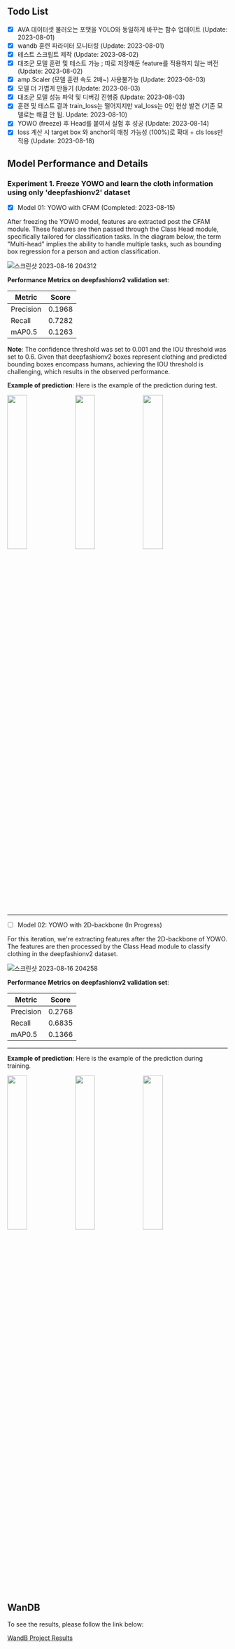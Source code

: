 ## Todo List

- [x] AVA 데이터셋 불러오는 포맷을 YOLO와 동일하게 바꾸는 함수 업데이트 (Update: 2023-08-01)
- [x] wandb 훈련 파라미터 모니터링 (Update: 2023-08-01)
- [x] 테스트 스크립트 제작 (Update: 2023-08-02)
- [x] 대조군 모델 훈련 및 테스트 가능 ; 따로 저장해둔 feature를 적용하지 않는 버전 (Update: 2023-08-02)
- [x] amp.Scaler (모델 훈련 속도 2배~) 사용불가능 (Update: 2023-08-03)
- [x] 모델 더 가볍게 만들기 (Update: 2023-08-03)
- [x] 대조군 모델 성능 파악 및 디버깅 진행중 (Update: 2023-08-03)
- [x] 훈련 및 테스트 결과 train_loss는 떨어지지만 val_loss는 0인 현상 발견 (기존 모델로는 해결 안 됨. Update: 2023-08-10)
- [x] YOWO (freeze) 후 Head를 붙여서 실험 후 성공 (Update: 2023-08-14)
- [x] loss 계산 시 target box 와 anchor의 매칭 가능성 (100%)로 확대 + cls loss만 적용 (Update: 2023-08-18)

## Model Performance and Details

### Experiment 1. Freeze YOWO and learn the cloth information using only 'deepfashionv2' dataset

- [x] Model 01: YOWO with CFAM (Completed: 2023-08-15)

After freezing the YOWO model, features are extracted post the CFAM module. These features are then passed through the Class Head module, specifically tailored for classification tasks. In the diagram below, the term "Multi-head" implies the ability to handle multiple tasks, such as bounding box regression for a person and action classification.

![스크린샷 2023-08-16 204312](https://github.com/JJaewon7210/Combined_Learner_AVA2.2_and_Deepfashion2/assets/96426723/74bf70df-08c3-4ed4-b9cd-173d380cc94b)

**Performance Metrics on deepfashionv2 validation set**:

| Metric   | Score  |
| -------- | ------ |
| Precision| 0.1968 |
| Recall   | 0.7282 |
| mAP0.5   | 0.1263 |


**Note**: The confidence threshold was set to 0.001 and the IOU threshold was set to 0.6. Given that deepfashionv2 boxes represent clothing and predicted bounding boxes encompass humans, achieving the IOU threshold is challenging, which results in the observed performance.

**Example of prediction**:
Here is the example of the prediction during test.
<p float="left">
  <img src="https://github.com/JJaewon7210/Combined_Learner_AVA2.2_and_Deepfashion2/assets/96426723/0309ea0b-2acc-49bb-a3a3-118c490d23a4" width="30%" />
  <img src="https://github.com/JJaewon7210/Combined_Learner_AVA2.2_and_Deepfashion2/assets/96426723/a701f894-929d-448a-91de-456f3a737bc2" width="30%" />
  <img src="https://github.com/JJaewon7210/Combined_Learner_AVA2.2_and_Deepfashion2/assets/96426723/9a5aab63-2ee1-4808-a309-9d80f914c343" width="30%" />
</p>

---

- [ ] Model 02: YOWO with 2D-backbone (In Progress)

For this iteration, we're extracting features after the 2D-backbone of YOWO. The features are then processed by the Class Head module to classify clothing in the deepfashionv2 dataset.

![스크린샷 2023-08-16 204258](https://github.com/JJaewon7210/Combined_Learner_AVA2.2_and_Deepfashion2/assets/96426723/34b5b1dd-f2cc-42c0-9b20-724fcd282410)

**Performance Metrics on deepfashionv2 validation set**:

| Metric   | Score  |
| -------- | ------ |
| Precision| 0.2768 |
| Recall   | 0.6835 |
| mAP0.5   | 0.1366 |

---

**Example of prediction**:
Here is the example of the prediction during training.
<p float="left">
  <img src="https://github.com/JJaewon7210/Combined_Learner_AVA2.2_and_Deepfashion2/assets/96426723/8d0504b1-7cfe-4ac5-b7f7-05435f68df39" width="30%" />
  <img src="https://github.com/JJaewon7210/Combined_Learner_AVA2.2_and_Deepfashion2/assets/96426723/1fecc000-7eae-4a44-8589-5f97e6128ef4" width="30%" />
  <img src="https://github.com/JJaewon7210/Combined_Learner_AVA2.2_and_Deepfashion2/assets/96426723/ccd69beb-5ef1-4b68-b7a8-033099a59a2c" width="30%" />
</p>



## WanDB

To see the results, please follow the link below:

[WandB Project Results](https://wandb.ai/jaewon012754/YOLOR/runs/)
